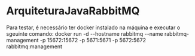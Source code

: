 # ArquiteturaJavaRabbitMQ
Para testar, é necessário ter docker instalado na máquina e executar o sgeuinte comando:
docker run -d --hostname rabbitmq --name rabbitmq-management -p 15672:15672 -p
5671:5671 -p 5672:5672 rabbitmq:management
